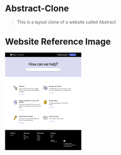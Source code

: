 # Abstract-Clone

> This is a layout clone of a website called Abstract

# Website Reference Image

<img src='./reference-image/Abstract-Page.webp' style="width:50%;"/>
